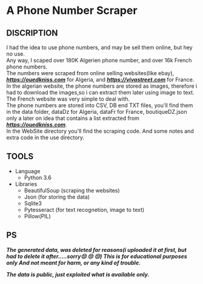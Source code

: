 # A Phone Number Scraper

## DISCRIPTION

I had the idea to use phone numbers, and may be sell them online,
but hey no use.  
Any way, I scaped over 180K Algerien phone number, and over 16k French phone numbers.  
The numbers were scraped from online selling websites(like ebay),
***<https://ouedkniss.com>*** for Algeria, and ***<https://vivastreet.com>*** for France. In the algerian website, the phone numbers are stored as images, therefore i had to download the images,so i can extract them later using image to text. The French website was very simple to deal with.  
The phone numbers are stored into CSV, DB end TXT files, you'll find them in the data folder, dataDz for Algeria, dataFr for France, boutiqueDZ.json only a later on idea that contains a list extracted from ***<https://ouedkniss.com>***.  
In the WebSite directory you'll find the scraping code. And some notes and extra code in the use directory.

## TOOLS

* Language
  * Python 3.6
* Libraries
  * BeautifulSoup (scraping the websites)
  * Json (for storing the data)
  * Sqlite3
  * Pytesseract (for text recognetion, image to text)
  * Pillow(PIL)

## PS

***The generated data, was deleted for reasons(i uploaded it at first, but had to delete it after.....sorry:unamused: :unamused: :unamused:)***
***This is for educational purposes only And not meant for harm, or any kind of trouble.***

***The data is public, just exploited what is available only.***
